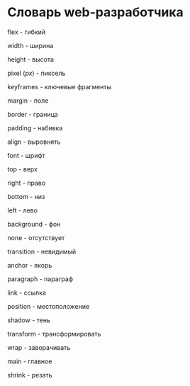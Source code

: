  # Словарь web-разработчика
  
  flex - гибкий
  
  width - ширина
  
  height - высота
  
  pixel (*px*) - пиксель
  
  keyframes - ключевые фрагменты
  
  margin - поле
  
  border - граница
  
  padding - набивка
  
  align - выровнять
  
  font - шрифт
  
  top - верх
  
  right - право
  
  bottom - низ
  
  left - лево
  
  background - фон
  
  none - отсутствует
  
  transition - невидимый
  
  anchor - якорь
  
  paragraph - параграф
  
  link - ссылка
  
  position - местоположение
  
  shadow - тень
  
  transform - трансформировать
  
  wrap - заворачивать
  
  main - главное
  
  shrink - резать
